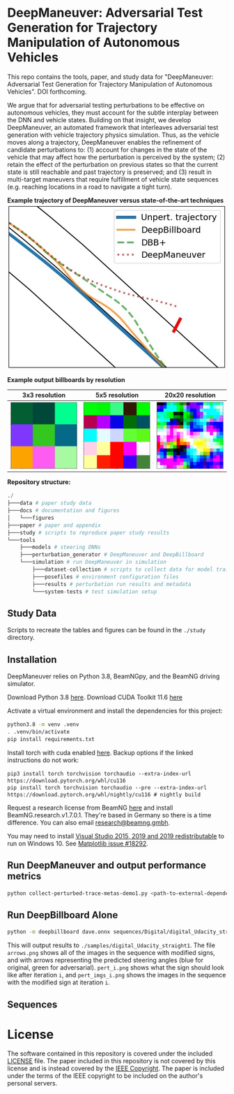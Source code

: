 # DeepManeuver: Adversarial Test Generation for Trajectory Manipulation of Autonomous Vehicles

This repo contains the tools, paper, and study data for "DeepManeuver: Adversarial Test Generation for Trajectory Manipulation of Autonomous Vehicles".
DOI forthcoming.

We argue that for adversarial testing perturbations to be effective on autonomous vehicles, they must account for the subtle interplay between the DNN and vehicle states.
Building on that insight, we develop DeepManeuver, an automated framework that interleaves adversarial test generation with vehicle trajectory physics simulation. 
Thus, as the vehicle moves along a trajectory, DeepManeuver enables the refinement of candidate perturbations to: 
(1) account for changes in the state of the vehicle that may affect how the perturbation is perceived by the system; 
(2) retain the effect of the perturbation on previous states so that the current state is still reachable and past trajectory is preserved; and
(3) result in multi-target maneuvers that require fulfillment of vehicle state sequences (e.g. reaching locations in a road to navigate a tight turn).

**Example trajectory of DeepManeuver versus state-of-the-art techniques**
![sample trajs](docs/figures/singletarget-example.jpg)

**Example output billboards by resolution**

| 3x3 resolution                                | 5x5 resolution                                | 20x20 resolution                                  |
|-----------------------------------------------|-----------------------------------------------|---------------------------------------------------|
| ![3x3](docs/figures/example-bbs/pert-3x3.jpg) | ![5x5](docs/figures/example-bbs/pert-5x5.png) | ![20x20](docs/figures/example-bbs/pert-20x20.png) |

[//]: # (## Running the Demo)

**Repository structure:**
```python
./
├───data # paper study data
├───docs # documentation and figures
│   └───figures
├───paper # paper and appendix
├───study # scripts to reproduce paper study results
└───tools
    ├───models # steering DNNs
    ├───perturbation_generator # DeepManeuver and DeepBillboard
    └───simulation # run DeepManeuver in simulation
        ├───dataset-collection # scripts to collect data for model training
        ├───posefiles # environment configuration files
        ├───results # perturbation run results and metadata
        └───system-tests # test simulation setup
```

## Study Data
Scripts to recreate the tables and figures can be found in the `./study` directory.


## Installation

DeepManeuver relies on Python 3.8, BeamNGpy, and the BeamNG driving simulator.

Download Python 3.8 [here](https://www.python.org/downloads/release/python-380/).
Download CUDA Toolkit 11.6 [here](https://developer.nvidia.com/cuda-11-6-0-download-archive)

Activate a virtual environment and install the dependencies for this project:
```bash
python3.8 -m venv .venv
. .venv/bin/activate
pip install requirements.txt
```

Install torch with cuda enabled [here](https://pytorch.org/get-started/locally/).
Backup options if the linked instructions do not work:
```
pip3 install torch torchvision torchaudio --extra-index-url https://download.pytorch.org/whl/cu116
pip install torch torchvision torchaudio --pre --extra-index-url https://download.pytorch.org/whl/nightly/cu116 # nightly build
```

Request a research license from BeamNG [here](https://support.beamng.com/) and install BeamNG.research.v1.7.0.1.
They're based in Germany so there is a time difference.
You can also email [research@beamng.gmbh](mailto:research@beamng.gmbh).

You may need to install [Visual Studio 2015, 2019 and 2019 redistributable](https://support.microsoft.com/en-nz/help/2977003/the-latest-supported-visual-c-downloads) to run on Windows 10.
See [Matplotlib issue #18292](https://github.com/matplotlib/matplotlib/issues/18292/).


## Run DeepManeuver and output performance metrics

```bash
python collect-perturbed-trace-metas-demo1.py <path-to-external-dependencies> <road-id>
```

## Run DeepBillboard Alone

```bash
python -m deepbillboard dave.onnx sequences/Digital/digital_Udacity_straight1/ --direction=right
```

This will output results to `./samples/digital_Udacity_straight1`. 
The file `arrows.png` shows all of the images in the sequence with modified signs, and with arrows representing the predicted steering angles (blue for original, green for adversarial).
`pert_i.png` shows what the sign should look like after iteration `i`, and `pert_imgs_i.png` shows the images in the sequence with the modified sign at iteration `i`.

## Sequences


# License
The software contained in this repository is covered under the included [LICENSE](LICENSE) file. 
The paper included in this repository is not covered by this license and is instead covered by the [IEEE Copyright](doi-link-here). 
The paper is included under the terms of the IEEE copyright to be included on the author's personal servers.